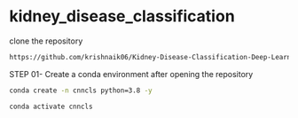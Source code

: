 # kidney_disease_classification
clone the repository

```bash
https://github.com/krishnaik06/Kidney-Disease-Classification-Deep-Learning-Project
```
STEP 01- Create a conda environment after opening the repository

```bash
conda create -n cnncls python=3.8 -y
```

```bash
conda activate cnncls
```